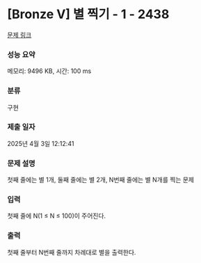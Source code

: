 # [Bronze V] 별 찍기 - 1 - 2438 

[문제 링크](https://www.acmicpc.net/problem/2438) 

### 성능 요약

메모리: 9496 KB, 시간: 100 ms

### 분류

구현

### 제출 일자

2025년 4월 3일 12:12:41

### 문제 설명

<p>첫째 줄에는 별 1개, 둘째 줄에는 별 2개, N번째 줄에는 별 N개를 찍는 문제</p>

### 입력 

 <p>첫째 줄에 N(1 ≤ N ≤ 100)이 주어진다.</p>

### 출력 

 <p>첫째 줄부터 N번째 줄까지 차례대로 별을 출력한다.</p>

